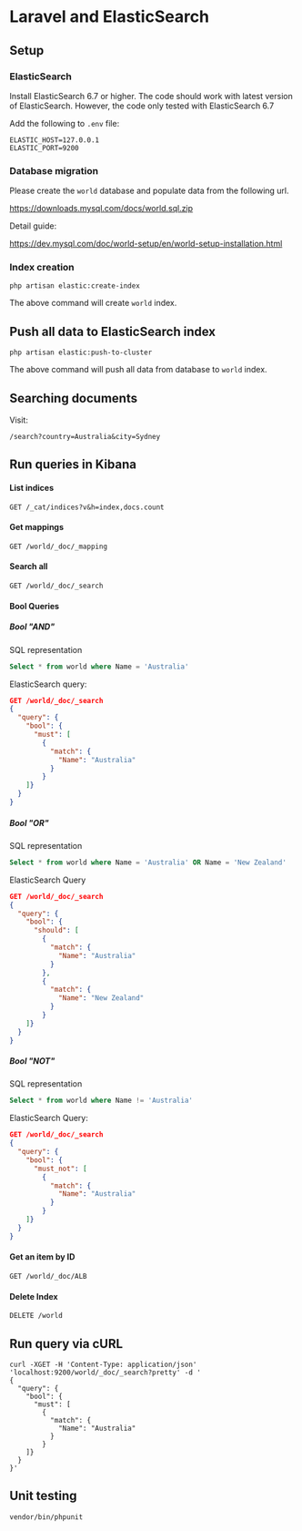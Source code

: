 # Laravel and ElasticSearch

## Setup

### ElasticSearch
Install ElasticSearch 6.7 or higher. The code should work with latest version of ElasticSearch. However, the code only tested with ElasticSearch 6.7

Add the following to `.env` file:

```
ELASTIC_HOST=127.0.0.1
ELASTIC_PORT=9200
```

### Database migration
Please create the `world` database and populate data from the following url.

https://downloads.mysql.com/docs/world.sql.zip

Detail guide:

https://dev.mysql.com/doc/world-setup/en/world-setup-installation.html


### Index creation

```
php artisan elastic:create-index
```

The above command will create `world` index.

## Push all data to ElasticSearch index

```
php artisan elastic:push-to-cluster
```

The above command will push all data from database to `world` index.

## Searching documents

Visit:

```
/search?country=Australia&city=Sydney
```

## Run queries in Kibana
#### List indices
```
GET /_cat/indices?v&h=index,docs.count
```

#### Get mappings
```
GET /world/_doc/_mapping
```

#### Search all
```
GET /world/_doc/_search
```
#### Bool Queries
##### Bool "AND"
SQL representation
```sql
Select * from world where Name = 'Australia'
```
ElasticSearch query:
```json
GET /world/_doc/_search
{
  "query": {
    "bool": {
      "must": [
        {
          "match": {
            "Name": "Australia"
          }
        }
    ]}
  }
}
```

##### Bool "OR"
SQL representation
```sql
Select * from world where Name = 'Australia' OR Name = 'New Zealand'
```

ElasticSearch Query

```json
GET /world/_doc/_search
{
  "query": {
    "bool": {
      "should": [
        {
          "match": {
            "Name": "Australia"
          }
        },
        {
          "match": {
            "Name": "New Zealand"
          }
        }
    ]}
  }
}
```

##### Bool "NOT"
SQL representation
```sql
Select * from world where Name != 'Australia'
```
ElasticSearch Query:

```json
GET /world/_doc/_search
{
  "query": {
    "bool": {
      "must_not": [
        {
          "match": {
            "Name": "Australia"
          }
        }
    ]}
  }
}
```

#### Get an item by ID

```
GET /world/_doc/ALB
```

#### Delete Index
```
DELETE /world
```
## Run query via cURL

```
curl -XGET -H 'Content-Type: application/json' 'localhost:9200/world/_doc/_search?pretty' -d '
{
  "query": {
    "bool": {
      "must": [
        {
          "match": {
            "Name": "Australia"
          }
        }
    ]}
  }
}'
```

## Unit testing
```
vendor/bin/phpunit
```

